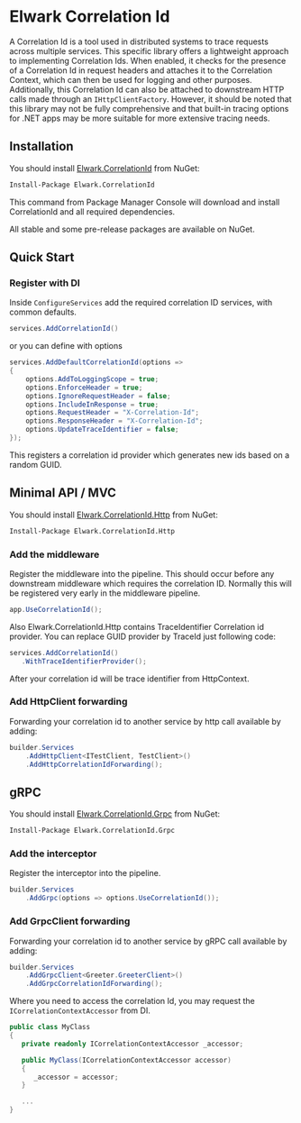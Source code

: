 # Elwark Correlation Id

A Correlation Id is a tool used in distributed systems to trace requests across multiple services. This specific library 
offers a lightweight approach to implementing Correlation Ids. When enabled, it checks for the presence of a Correlation
Id in request headers and attaches it to the Correlation Context, which can then be used for logging and other purposes. 
Additionally, this Correlation Id can also be attached to downstream HTTP calls made through an `IHttpClientFactory`. 
However, it should be noted that this library may not be fully comprehensive and that built-in tracing options for .NET apps
may be more suitable for more extensive tracing needs.

## Installation

You should install [Elwark.CorrelationId](https://www.nuget.org/packages/Elwark.CorrelationId) from NuGet:

```ps
Install-Package Elwark.CorrelationId
```

This command from Package Manager Console will download and install CorrelationId and all required dependencies.

All stable and some pre-release packages are available on NuGet. 

## Quick Start

### Register with DI

Inside `ConfigureServices` add the required correlation ID services, with common defaults.

```csharp
services.AddCorrelationId()
```

or you can define with options

```csharp
services.AddDefaultCorrelationId(options =>
{ 
    options.AddToLoggingScope = true;
    options.EnforceHeader = true;
    options.IgnoreRequestHeader = false;
    options.IncludeInResponse = true;
    options.RequestHeader = "X-Correlation-Id";
    options.ResponseHeader = "X-Correlation-Id";
    options.UpdateTraceIdentifier = false;
});
```

This registers a correlation id provider which generates new ids based on a random GUID.

## Minimal API / MVC

You should install [Elwark.CorrelationId.Http](https://www.nuget.org/packages/Elwark.CorrelationId.Http) from NuGet:

```ps
Install-Package Elwark.CorrelationId.Http
```

### Add the middleware

Register the middleware into the pipeline. This should occur before any downstream middleware which requires the correlation ID. Normally this will be registered very early in the middleware pipeline.

```csharp
app.UseCorrelationId();
```

Also Elwark.CorrelationId.Http contains TraceIdentifier Correlation id provider. You can replace GUID provider by TraceId just following code:

```csharp
services.AddCorrelationId()
   .WithTraceIdentifierProvider();
```

After your correlation id will be trace identifier from HttpContext.

### Add HttpClient forwarding

Forwarding your correlation id to another service by http call available by adding:

```csharp
builder.Services
    .AddHttpClient<ITestClient, TestClient>()
    .AddHttpCorrelationIdForwarding();
```

## gRPC
You should install [Elwark.CorrelationId.Grpc](https://www.nuget.org/packages/Elwark.CorrelationId.Grpc) from NuGet:

```ps
Install-Package Elwark.CorrelationId.Grpc
```

### Add the interceptor

Register the interceptor into the pipeline.

```csharp
builder.Services
    .AddGrpc(options => options.UseCorrelationId());
```

### Add GrpcClient forwarding

Forwarding your correlation id to another service by gRPC call available by adding:

```csharp
builder.Services
    .AddGrpcClient<Greeter.GreeterClient>()
    .AddGrpcCorrelationIdForwarding();
```

Where you need to access the correlation Id, you may request the `ICorrelationContextAccessor` from DI.

```csharp
public class MyClass
{
   private readonly ICorrelationContextAccessor _accessor;

   public MyClass(ICorrelationContextAccessor accessor)
   {
	  _accessor = accessor;
   }

   ...
}
```
